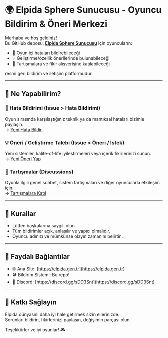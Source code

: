 # 🌍 Elpida Sphere Sunucusu - Oyuncu Bildirim & Öneri Merkezi

Merhaba ve hoş geldiniz!  
Bu GitHub deposu, **[Elpida Sphere Sunucusu](https://elpida.gen.tr)** için oyuncuların:

- 🐞 Oyun içi hataları bildirebileceği  
- 💡 Geliştirme/özellik önerilerinde bulunabileceği  
- 📣 Tartışmalara ve fikir alışverişine katılabileceği  

resmi geri bildirim ve iletişim platformudur.

---

## 📌 Ne Yapabilirim?

### 🔧 Hata Bildirimi (Issue > Hata Bildirimi)
Oyun sırasında karşılaştığınız teknik ya da mantıksal hataları bizimle paylaşın.  
→ [Yeni Hata Bildir](https://github.com/elpidaUo/elpida/issues/new?template=hata-bildirimi.md)

### 💡 Öneri / Geliştirme Talebi (Issue > Öneri / İstek)
Yeni sistemler, kalite-of-life iyileştirmeleri veya içerik fikirlerinizi sunun.  
→ [Yeni Öneri Yap](https://github.com/elpidaUo/elpida/issues/new?template=feature_request.md)

### 💬 Tartışmalar (Discussions)
Oyunla ilgili genel sohbet, sistem tartışmaları ve diğer oyuncularla etkileşim için.  
→ [Tartışmalara Katıl](https://github.com/elpidaUo/elpida/discussions)

---

## 📜 Kurallar

- Lütfen başkalarına saygılı olun.
- Tüm bildirimler açık, anlaşılır ve yapıcı olmalıdır.
- Oyuncu adınızı ve mümkünse olayın zamanını belirtin.

---

## 🔗 Faydalı Bağlantılar

- 🌐 Ana Site: [https://elpida.gen.tr](https://elpida.gen.tr)
- 🛠️ Bildirim Sistemi: Bu repo!
- 📣 Discord: [https://discord.gg/sDD3Snt](https://discord.gg/sDD3Snt)

---

## 🤝 Katkı Sağlayın

Elpida dünyasını daha iyi hale getirmek sizin ellerinizde.  
Sorunları bildirin, fikirlerinizi paylaşın, değişimin parçası olun.

Teşekkürler ve iyi oyunlar! 🎮
